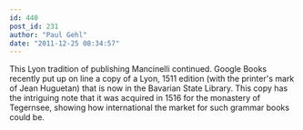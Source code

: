 ```yaml
---
id: 440
post_id: 231
author: "Paul Gehl"
date: "2011-12-25 08:34:57"
---
```

This Lyon tradition of publishing Mancinelli continued. Google Books recently put up on line a copy of a Lyon, 1511 edition (with the printer's mark of Jean Huguetan) that is now in the Bavarian State Library. This copy has the intriguing note that it was acquired in 1516 for the monastery of Tegernsee, showing how international the market for such grammar books could be.
